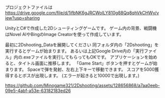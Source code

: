 プロジェクトファイルは　https://drive.google.com/file/d/1ifbNK6gJRCWolLY810g88Qq8qhVkCHWy/view?usp=sharing

UnityとC#で作成した2Dシューティングゲームです。
ゲーム内の背景、戦闘機はNovel AIやBingのImage Creatorを使って作成しています。


最初に2Dshooting_Dataを展開してください
同フォルダ内の「2Dshooting」を実行するとゲームが始まります。
あるいは上記Google Drive内の「実行ファイル」内の.exeファイルを実行してもらってもOKです。
アプリケーションを始めると、タイトル画面に推移します。
「Game Start」ボタンを押すとゲームが始まります。
Spaceで弾を発射、左右上下キーで移動できます。
スコアを5000獲得するとボスが出現します。
(エラーが起きると10000で出現します。)



https://github.com/Minogame321/2Dshooting/assets/128656868/a7aa0eeb-09e5-4abf-a53e-63182183ed26




